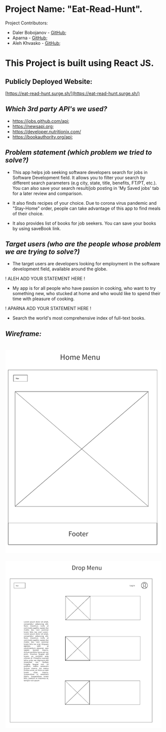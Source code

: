 # Project Name: "Eat-Read-Hunt". 
Project Contributors: 
-   Daler Bobojanov - [GitHub](https://github.com/daler-bobojanov);
-   Aparna - [GitHub](https://github.com/aparna4scholas);
-   Aleh Khvasko - [GitHub](https://github.com/AlehKhvasko);

# This Project is built using React JS.

## Publicly Deployed Website:
[https://eat-read-hunt.surge.sh/](https://eat-read-hunt.surge.sh/)

## *Which 3rd party API's we used?*
- https://jobs.github.com/api;
- https://newsapi.org;
- https://developer.nutritionix.com/
- https://bookauthority.org/api;

## *Problem statement (which problem we tried to solve?)*
* This app helps job seeking software developers search for jobs in Software Development field. It allows you to filter your search by different search parameters (e.g city, state, title, benefits, FT/PT, etc.). You can also save your search result/job posting in 'My Saved jobs' tab for a later review and comparison.

* It also finds recipes of your choice. Due to corona virus pandemic and "Stay-Home" order, people can take advantage of this app to find meals of their choice.

* It also provides list of books for job seekers. You can save your books by using saveBook link.

## *Target users (who are the people whose problem we are trying to solve?)*
- The target users are developers looking for employment in the software development field, available around the globe.

! ALEH ADD YOUR STATEMENT HERE !
- My app is for all people who have passion in cooking, who want to try something new, who stucked at home and who would like to spend their time with pleasure of cooking.

 ! APARNA ADD YOUR STATEMENT HERE !
- Search the world's most comprehensive index of full-text books. 

## *Wireframe:*
![0. LandingPage](https://github.com/daler-bobojanov/MOD3-MidMODGroupProject/blob/Daler/wireframe/image1.png)
==================
![1. Navbar(Menu)](https://github.com/daler-bobojanov/MOD3-MidMODGroupProject/blob/Daler/wireframe/image2.png)





